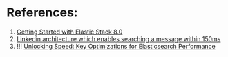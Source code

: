 
# References:

1. [Getting Started with Elastic Stack 8.0](https://www.amazon.com/Getting-Started-Elastic-Stack-8-0/dp/1800569491)
2. [Linkedin architecture which enables searching a message within 150ms](https://levelup.gitconnected.com/linkedin-architecture-which-enables-searching-a-message-within-150ms-83424aaa682a)
3. !!! [Unlocking Speed: Key Optimizations for Elasticsearch Performance](https://medium.com/trendyol-tech/unlocking-speed-key-optimizations-for-elasticsearch-performance-20af2cb4ac87)